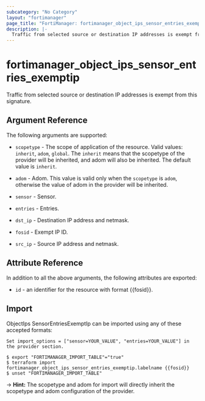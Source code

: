 ```yaml
---
subcategory: "No Category"
layout: "fortimanager"
page_title: "FortiManager: fortimanager_object_ips_sensor_entries_exemptip"
description: |-
  Traffic from selected source or destination IP addresses is exempt from this signature.
---
```


# fortimanager_object_ips_sensor_entries_exemptip
Traffic from selected source or destination IP addresses is exempt from this signature.

## Argument Reference


The following arguments are supported:

* `scopetype` - The scope of application of the resource. Valid values: `inherit`, `adom`, `global`. The `inherit` means that the scopetype of the provider will be inherited, and adom will also be inherited. The default value is `inherit`.
* `adom` - Adom. This value is valid only when the `scopetype` is `adom`, otherwise the value of adom in the provider will be inherited.
* `sensor` - Sensor.
* `entries` - Entries.

* `dst_ip` - Destination IP address and netmask.
* `fosid` - Exempt IP ID.
* `src_ip` - Source IP address and netmask.


## Attribute Reference

In addition to all the above arguments, the following attributes are exported:
* `id` - an identifier for the resource with format {{fosid}}.

## Import

ObjectIps SensorEntriesExemptIp can be imported using any of these accepted formats:
```
Set import_options = ["sensor=YOUR_VALUE", "entries=YOUR_VALUE"] in the provider section.

$ export "FORTIMANAGER_IMPORT_TABLE"="true"
$ terraform import fortimanager_object_ips_sensor_entries_exemptip.labelname {{fosid}}
$ unset "FORTIMANAGER_IMPORT_TABLE"
```
-> **Hint:** The scopetype and adom for import will directly inherit the scopetype and adom configuration of the provider.
